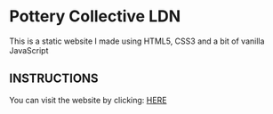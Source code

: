 # Pottery Collective LDN
This is a static website I made using HTML5, CSS3 and a bit of vanilla JavaScript

## INSTRUCTIONS
You can visit the website by clicking: <a href="https://tea-milas.github.io/pottery-collective/"> HERE </a>
